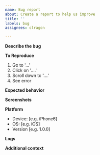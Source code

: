```yaml
---
name: Bug report
about: Create a report to help us improve
title: ''
labels: bug
assignees: clragon

---
```


<!-- Please make sure you've checked the existing issues before submitting a new one. -->

**Describe the bug**
<!-- A clear and concise description of what the bug is. -->

**To Reproduce**
<!-- Steps to reproduce the behavior: -->
1. Go to '...'
2. Click on '....'
3. Scroll down to '....'
4. See error

**Expected behavior**
<!-- A clear and concise description of what you expected to happen. -->

**Screenshots**
<!-- If applicable, add screenshots to help explain your problem. -->

**Platform**
<!-- Information about your device and the app -->
 - Device: [e.g. iPhone6]
 - OS: [e.g. iOS]
 - Version [e.g. 1.0.0]

**Logs**
<!-- Any log entries which are relevant to the issue -->

**Additional context**
<!-- Add any other context about the problem here. -->
